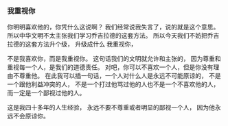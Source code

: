 ### 我重视你
你明明喜欢他的，你凭什么这说啊？
我们经常说我失言了，说的就是这个意思。
所以中华文明不太主张我们学习乔吉拉德的这套方法。
所以今天我们不妨把乔吉拉德的这套方法升个级，
升级成什么
我重视你，

不是我喜欢你，而是我重视你。
这句话我们的文明就允许和主张的，
因为尊重和重视每一个人，是我们的道德责任。
对吧，你可以不喜欢一个人，但是你没有理由不尊重他。
在此我可以插一句话，一个人对什么人是永远不可能原谅的，
不是一个跟他利益冲突的人，
不是一个打过他骂过他的人也不是一个不喜欢他的人，
而一定是一个鄙视过他的人。

这是我四十多年的人生经验，
永远不要不尊重或者明显的鄙视一个人，
因为他永远不会原谅你。
